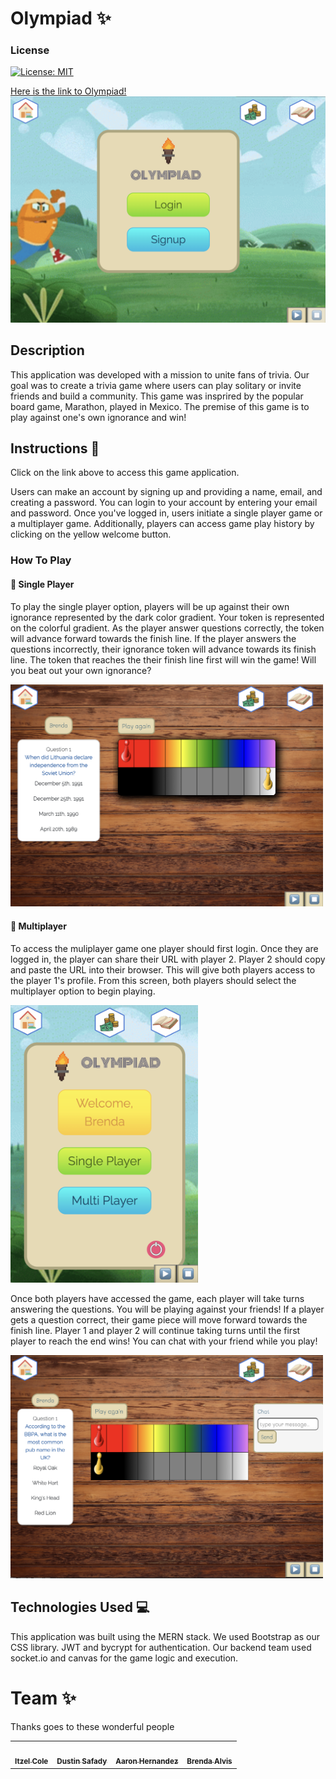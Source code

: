 # Olympiad ✨
### License
[![License: MIT](https://img.shields.io/badge/License-MIT-blue.svg)](https://opensource.org/licenses/MIT)


[Here is the link to Olympiad!](https://olympiad-game.herokuapp.com/?room=6847f) 
![landing page](./client/public/landing-page.jpg)

## Description

This application was developed with a mission to unite fans of trivia. Our goal was to create a trivia game where users can play solitary or invite friends and build a community. This game was insprired by the popular board game, Marathon, played in Mexico. The premise of this game is to play against one's own ignorance and win! 

## Instructions 📝
Click on the link above to access this game application. 

Users can make an account by signing up and providing a name, email, and creating a password. You can login to your account by entering your email and password. Once you've logged in, users initiate a single player game or a multiplayer game. Additionally, players can access game play history by clicking on the yellow welcome button.

### How To Play 

#### 👤 Single Player

To play the single player option, players will be up against their own ignorance represented by the dark color gradient. Your token is represented on the colorful gradient. As the player answer questions correctly, the token will advance forward towards the finish line. If the player answers the questions incorrectly, their ignorance token will advance towards its finish line. The token that reaches the their finish line first will win the game! Will you beat out your own ignorance? 

<img src="./client/public/single.jpg" alt="single player" width="500"/>

#### 👥 Multiplayer

To access the muliplayer game one player should first login. Once they are logged in, the player can share their URL with player 2. Player 2 should copy and paste the URL into their browser. This will give both players access to the player 1's profile. 
From this screen, both players should select the multiplayer option to begin playing. 

<img src="./client/public/account.png" alt="player account" width="300"/>

Once both players have accessed the game, each player will take turns answering the questions. You will be playing against your friends! If a player gets a question correct, their game piece will move forward towards the finish line. Player 1 and player 2 will continue taking turns until the first player to reach the end wins! You can chat with your friend while you play!


<img src="./client/public/multi.jpg" alt="multiplayer" width="500"/>

## Technologies Used 💻

This application was built using the MERN stack. We used Bootstrap as our CSS library. JWT and bycrypt for authentication. Our backend team used socket.io and canvas for the game logic and execution. 

# Team ✨

Thanks goes to these wonderful people 
<table>
  <tr>
<td align="center"><a href="https://github.com/Itzelmariana"><img src="https://avatars.githubusercontent.com/u/104706728?v=4" width="100px;" alt=""/><br /><sub><b>Itzel Cole </b></sub></a></td>
<td align="center"><a href="https://github.com/Dusticcus"><img src="https://avatars.githubusercontent.com/u/105759495?v=4" width="100px;" alt=""/><br /><sub><b> Dustin Safady</b></sub></a></td>
<td align="center"><a href="https://github.com/aaronhdm"><img src="https://avatars.githubusercontent.com/u/107087837?v=4" width="100px;" alt=""/><br /><sub><b>Aaron Hernandez </b></sub></a></td>
<td align="center"><a href="https://github.com/bralvis2"><img src="https://avatars.githubusercontent.com/u/107074621?v=4" width="100px;" alt=""/><br /><sub><b>Brenda Alvis</b></sub></a></td>
 </tr>
</table>
